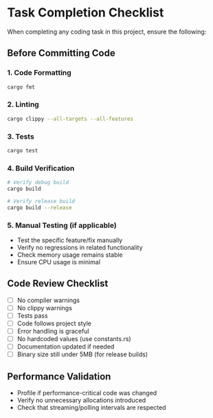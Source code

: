# Task Completion Checklist

When completing any coding task in this project, ensure the following:

## Before Committing Code

### 1. Code Formatting
```bash
cargo fmt
```

### 2. Linting
```bash
cargo clippy --all-targets --all-features
```

### 3. Tests
```bash
cargo test
```

### 4. Build Verification
```bash
# Verify debug build
cargo build

# Verify release build
cargo build --release
```

### 5. Manual Testing (if applicable)
- Test the specific feature/fix manually
- Verify no regressions in related functionality
- Check memory usage remains stable
- Ensure CPU usage is minimal

## Code Review Checklist
- [ ] No compiler warnings
- [ ] No clippy warnings
- [ ] Tests pass
- [ ] Code follows project style
- [ ] Error handling is graceful
- [ ] No hardcoded values (use constants.rs)
- [ ] Documentation updated if needed
- [ ] Binary size still under 5MB (for release builds)

## Performance Validation
- Profile if performance-critical code was changed
- Verify no unnecessary allocations introduced
- Check that streaming/polling intervals are respected